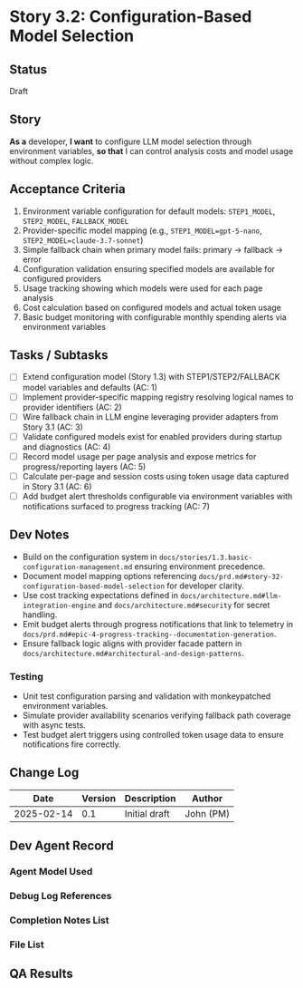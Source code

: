 # Story 3.2: Configuration-Based Model Selection

## Status
Draft

## Story
**As a** developer,
**I want** to configure LLM model selection through environment variables,
**so that** I can control analysis costs and model usage without complex logic.

## Acceptance Criteria
1. Environment variable configuration for default models: `STEP1_MODEL`, `STEP2_MODEL`, `FALLBACK_MODEL`
2. Provider-specific model mapping (e.g., `STEP1_MODEL=gpt-5-nano`, `STEP2_MODEL=claude-3.7-sonnet`)
3. Simple fallback chain when primary model fails: primary → fallback → error
4. Configuration validation ensuring specified models are available for configured providers
5. Usage tracking showing which models were used for each page analysis
6. Cost calculation based on configured models and actual token usage
7. Basic budget monitoring with configurable monthly spending alerts via environment variables

## Tasks / Subtasks
- [ ] Extend configuration model (Story 1.3) with STEP1/STEP2/FALLBACK model variables and defaults (AC: 1)
- [ ] Implement provider-specific mapping registry resolving logical names to provider identifiers (AC: 2)
- [ ] Wire fallback chain in LLM engine leveraging provider adapters from Story 3.1 (AC: 3)
- [ ] Validate configured models exist for enabled providers during startup and diagnostics (AC: 4)
- [ ] Record model usage per page analysis and expose metrics for progress/reporting layers (AC: 5)
- [ ] Calculate per-page and session costs using token usage data captured in Story 3.1 (AC: 6)
- [ ] Add budget alert thresholds configurable via environment variables with notifications surfaced to progress tracking (AC: 7)

## Dev Notes
- Build on the configuration system in `docs/stories/1.3.basic-configuration-management.md` ensuring environment precedence.
- Document model mapping options referencing `docs/prd.md#story-32-configuration-based-model-selection` for developer clarity.
- Use cost tracking expectations defined in `docs/architecture.md#llm-integration-engine` and `docs/architecture.md#security` for secret handling.
- Emit budget alerts through progress notifications that link to telemetry in `docs/prd.md#epic-4-progress-tracking--documentation-generation`.
- Ensure fallback logic aligns with provider facade pattern in `docs/architecture.md#architectural-and-design-patterns`.

### Testing
- Unit test configuration parsing and validation with monkeypatched environment variables.
- Simulate provider availability scenarios verifying fallback path coverage with async tests.
- Test budget alert triggers using controlled token usage data to ensure notifications fire correctly.

## Change Log
| Date | Version | Description | Author |
|------|---------|-------------|--------|
| 2025-02-14 | 0.1 | Initial draft | John (PM) |

## Dev Agent Record

### Agent Model Used

### Debug Log References

### Completion Notes List

### File List

## QA Results
